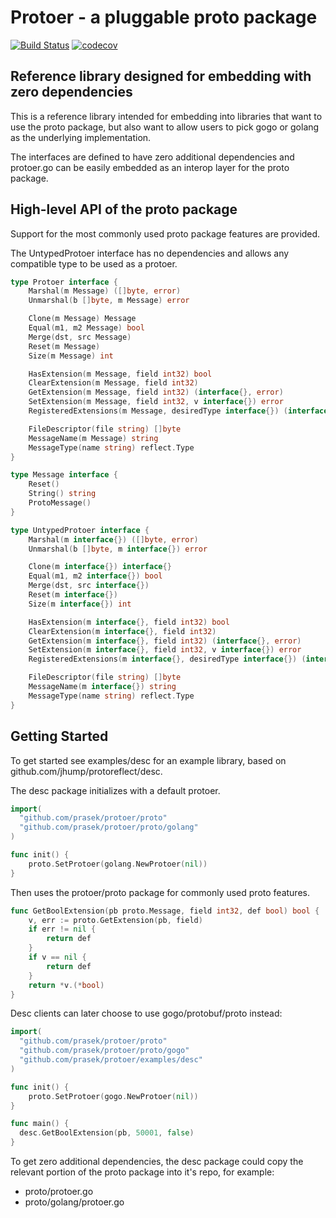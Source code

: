# Protoer - a pluggable proto package
[![Build Status](https://travis-ci.org/prasek/protoer.svg?branch=master)](https://travis-ci.org/prasek/protoer/branches)
[![codecov](https://codecov.io/gh/prasek/protoer/branch/master/graph/badge.svg)](https://codecov.io/gh/prasek/protoer)

## Reference library designed for embedding with zero dependencies
This is a reference library intended for embedding into libraries that want to 
use the proto package, but also want to allow users to pick gogo or golang as
the underlying implementation. 

The interfaces are defined to have zero additional dependencies and 
protoer.go can be easily embedded as an interop layer for the proto package.

## High-level API of the proto package
Support for the most commonly used proto package features are provided.

The UntypedProtoer interface has no dependencies and allows any compatible
type to be used as a protoer.

```go
type Protoer interface {
	Marshal(m Message) ([]byte, error)
	Unmarshal(b []byte, m Message) error

	Clone(m Message) Message
	Equal(m1, m2 Message) bool
	Merge(dst, src Message)
	Reset(m Message)
	Size(m Message) int

	HasExtension(m Message, field int32) bool
	ClearExtension(m Message, field int32)
	GetExtension(m Message, field int32) (interface{}, error)
	SetExtension(m Message, field int32, v interface{}) error
	RegisteredExtensions(m Message, desiredType interface{}) (interface{}, error)

	FileDescriptor(file string) []byte
	MessageName(m Message) string
	MessageType(name string) reflect.Type
}

type Message interface {
	Reset()
	String() string
	ProtoMessage()
}

type UntypedProtoer interface {
	Marshal(m interface{}) ([]byte, error)
	Unmarshal(b []byte, m interface{}) error

	Clone(m interface{}) interface{}
	Equal(m1, m2 interface{}) bool
	Merge(dst, src interface{})
	Reset(m interface{})
	Size(m interface{}) int

	HasExtension(m interface{}, field int32) bool
	ClearExtension(m interface{}, field int32)
	GetExtension(m interface{}, field int32) (interface{}, error)
	SetExtension(m interface{}, field int32, v interface{}) error
	RegisteredExtensions(m interface{}, desiredType interface{}) (interface{}, error)

	FileDescriptor(file string) []byte
	MessageName(m interface{}) string
	MessageType(name string) reflect.Type
}
```

## Getting Started
To get started see examples/desc for an example library, based on
github.com/jhump/protoreflect/desc.

The desc package initializes with a default protoer.

```go
import(
  "github.com/prasek/protoer/proto"
  "github.com/prasek/protoer/proto/golang"
)

func init() {
	proto.SetProtoer(golang.NewProtoer(nil))
}
```

Then uses the protoer/proto package for commonly used proto features.

```go
func GetBoolExtension(pb proto.Message, field int32, def bool) bool {
	v, err := proto.GetExtension(pb, field)
	if err != nil {
		return def
	}
	if v == nil {
		return def
	}
	return *v.(*bool)
}
```

Desc clients can later choose to use gogo/protobuf/proto instead:
```go
import(
  "github.com/prasek/protoer/proto"
  "github.com/prasek/protoer/proto/gogo"
  "github.com/prasek/protoer/examples/desc"
)

func init() {
	proto.SetProtoer(gogo.NewProtoer(nil))
}

func main() {
  desc.GetBoolExtension(pb, 50001, false)
}
```

To get zero additional dependencies, the desc package could copy the 
relevant portion of the proto package into it's repo, for example:
* proto/protoer.go
* proto/golang/protoer.go
